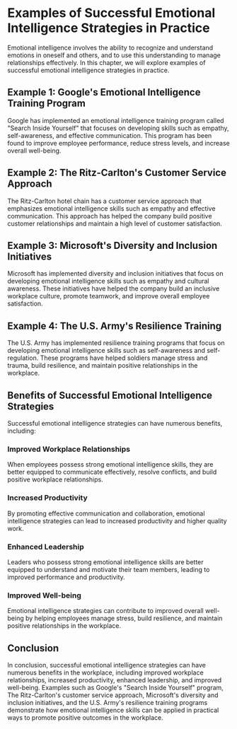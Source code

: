 Examples of Successful Emotional Intelligence Strategies in Practice
================================================================================================================

Emotional intelligence involves the ability to recognize and understand emotions in oneself and others, and to use this understanding to manage relationships effectively. In this chapter, we will explore examples of successful emotional intelligence strategies in practice.

Example 1: Google's Emotional Intelligence Training Program
-----------------------------------------------------------

Google has implemented an emotional intelligence training program called "Search Inside Yourself" that focuses on developing skills such as empathy, self-awareness, and effective communication. This program has been found to improve employee performance, reduce stress levels, and increase overall well-being.

Example 2: The Ritz-Carlton's Customer Service Approach
-------------------------------------------------------

The Ritz-Carlton hotel chain has a customer service approach that emphasizes emotional intelligence skills such as empathy and effective communication. This approach has helped the company build positive customer relationships and maintain a high level of customer satisfaction.

Example 3: Microsoft's Diversity and Inclusion Initiatives
----------------------------------------------------------

Microsoft has implemented diversity and inclusion initiatives that focus on developing emotional intelligence skills such as empathy and cultural awareness. These initiatives have helped the company build an inclusive workplace culture, promote teamwork, and improve overall employee satisfaction.

Example 4: The U.S. Army's Resilience Training
----------------------------------------------

The U.S. Army has implemented resilience training programs that focus on developing emotional intelligence skills such as self-awareness and self-regulation. These programs have helped soldiers manage stress and trauma, build resilience, and maintain positive relationships in the workplace.

Benefits of Successful Emotional Intelligence Strategies
--------------------------------------------------------

Successful emotional intelligence strategies can have numerous benefits, including:

### Improved Workplace Relationships

When employees possess strong emotional intelligence skills, they are better equipped to communicate effectively, resolve conflicts, and build positive workplace relationships.

### Increased Productivity

By promoting effective communication and collaboration, emotional intelligence strategies can lead to increased productivity and higher quality work.

### Enhanced Leadership

Leaders who possess strong emotional intelligence skills are better equipped to understand and motivate their team members, leading to improved performance and productivity.

### Improved Well-being

Emotional intelligence strategies can contribute to improved overall well-being by helping employees manage stress, build resilience, and maintain positive relationships in the workplace.

Conclusion
----------

In conclusion, successful emotional intelligence strategies can have numerous benefits in the workplace, including improved workplace relationships, increased productivity, enhanced leadership, and improved well-being. Examples such as Google's "Search Inside Yourself" program, The Ritz-Carlton's customer service approach, Microsoft's diversity and inclusion initiatives, and the U.S. Army's resilience training programs demonstrate how emotional intelligence skills can be applied in practical ways to promote positive outcomes in the workplace.
